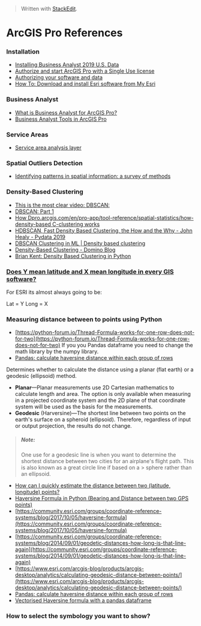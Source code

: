 


> Written with [StackEdit](https://stackedit.io/).

# ArcGIS Pro References

### Installation

- [Installing Business Analyst 2019 U.S. Data](https://doc.arcgis.com/en/business-analyst/desktop/installing-business-analyst-data.htm)
- [Authorize and start ArcGIS Pro with a Single Use license](https://pro.arcgis.com/en/pro-app/get-started/authorize-and-start-arcgis-pro-with-a-single-use-license.htm)
- [Authorizing your software and data](https://doc.arcgis.com/en/business-analyst/desktop/authorizing-your-software.htm)
- [How To: Download and install Esri software from My Esri](https://support.esri.com/en/technical-article/000018698)

### Business Analyst

- [What is Business Analyst for ArcGIS Pro?](https://pro.arcgis.com/en/pro-app/help/analysis/business-analyst/what-is-business-analyst-pro.htm)
- [Business Analyst Tools in ArcGIS Pro](https://community.esri.com/community/commercial/blog/2019/06/04/business-analyst-tools-in-arcgis-pro)

### Service Areas

- [Service area analysis layer](https://pro.arcgis.com/en/pro-app/help/analysis/networks/service-area-analysis-layer.htm)

### Spatial Outliers Detection

- [Identifying patterns in spatial information: a survey of methods](https://www-users.cs.umn.edu/~shekhar/talk/2011/sdm_wiley2011.pdf)

### Density-Based Clustering

- [This is the most clear video: DBSCAN:  ](https://www.youtube.com/watch?v=6jl9KkmgDIw)
- [DBSCAN: Part 1](https://www.youtube.com/watch?v=sKRUfsc8zp4)
- [How Dpro.arcgis.com/en/pro-app/tool-reference/spatial-statistics/how-density-based C-clustering works](https://ensity-basedlustering-works.htm)
- [HDBSCAN, Fast Density Based Clustering, the How and the Why - John Healy - Pydata 2019](https://www.youtube.com/watch?v=dGsxd67IFiU)
- [DBSCAN Clustering in ML | Density based clustering](https://www.geeksforgeeks.org/dbscan-clustering-in-ml-density-based-clustering/)
- [Density-Based Clustering - Domino Blog]([https://blog.dominodatalab.com/topology-and-density-based-clustering/](https://blog.dominodatalab.com/topology-and-density-based-clustering/))
- [Brian Kent: Density Based Clustering in Python](https://www.youtube.com/watch?v=5cOhL4B5waU)

### [Does Y mean latitude and X mean longitude in every GIS software?](https://gis.stackexchange.com/questions/11626/does-y-mean-latitude-and-x-mean-longitude-in-every-gis-software)

For ESRI its almost always going to be:

Lat = Y Long = X

### Measuring distance between to points using Python

- [https://python-forum.io/Thread-Formula-works-for-one-row-does-not-for-two](https://python-forum.io/Thread-Formula-works-for-one-row-does-not-for-two) If you you Pandas dataframe you need to change the math library by the numpy library. 
- [Pandas: calculate haversine distance within each group of rows](https://stackoverflow.com/questions/43577086/pandas-calculate-haversine-distance-within-each-group-of-rows)

Determines whether to calculate the distance using a planar (flat earth) or a geodesic (ellipsoid) method.

-   **Planar**—Planar measurements use 2D Cartesian mathematics to calculate length and area. The option is only available when measuring in a projected coordinate system and the 2D plane of that coordinate system will be used as the basis for the measurements.
-   **Geodesic** (Harversine)—The shortest line between two points on the earth's surface on a spheroid (ellipsoid). Therefore, regardless of input or output projection, the results do not change.

>##### Note:
>
> One use for a geodesic line is when you want to determine the shortest distance between two cities for an airplane's flight path. This is also known as a great circle line if based on a > sphere rather than an ellipsoid.

- [How can I quickly estimate the distance between two (latitude, longitude) points?](https://stackoverflow.com/questions/15736995/how-can-i-quickly-estimate-the-distance-between-two-latitude-longitude-points)
- [Haversine Formula in Python (Bearing and Distance between two GPS points)](https://stackoverflow.com/questions/4913349/haversine-formula-in-python-bearing-and-distance-between-two-gps-points)
- [https://community.esri.com/groups/coordinate-reference-systems/blog/2017/10/05/haversine-formula](https://community.esri.com/groups/coordinate-reference-systems/blog/2017/10/05/haversine-formula)
- [https://community.esri.com/groups/coordinate-reference-systems/blog/2014/09/01/geodetic-distances-how-long-is-that-line-again](https://community.esri.com/groups/coordinate-reference-systems/blog/2014/09/01/geodetic-distances-how-long-is-that-line-again)
- [https://www.esri.com/arcgis-blog/products/arcgis-desktop/analytics/calculating-geodesic-distance-between-points/](https://www.esri.com/arcgis-blog/products/arcgis-desktop/analytics/calculating-geodesic-distance-between-points/)
- [Pandas: calculate haversine distance within each group of rows](https://stackoverflow.com/questions/43577086/pandas-calculate-haversine-distance-within-each-group-of-rows)
- [Vectorised Haversine formula with a pandas dataframe](https://stackoverflow.com/questions/25767596/vectorised-haversine-formula-with-a-pandas-dataframe)

### How to select the symbology you want to show?


<!--stackedit_data:
eyJoaXN0b3J5IjpbLTIwMDM2OTc0MzgsNjAxMDM4NjkxLC01Nz
kzNjk5OTYsLTE4NTU4NTQ3MDgsMTg0MjY1NDU5MCwtMTkwMTc2
ODE4NSwxNzU5NzY3OTAyLC0xMTc1NDQ1OTMyXX0=
-->